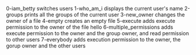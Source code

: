 0-iam_betty switches users
1-who_am_i displays the current user's name
2-groups prints all the groups of the current user
3-new_owner changes the owner of a file
4-empty creates an empty file
5-execute adds execute permission to the owner of the file hello
6-multiple_permissions adds execute permission to the owner and the group owner, and read permission to other users
7-everybody adds execution permission to the owner, the gorup owner and the other users
